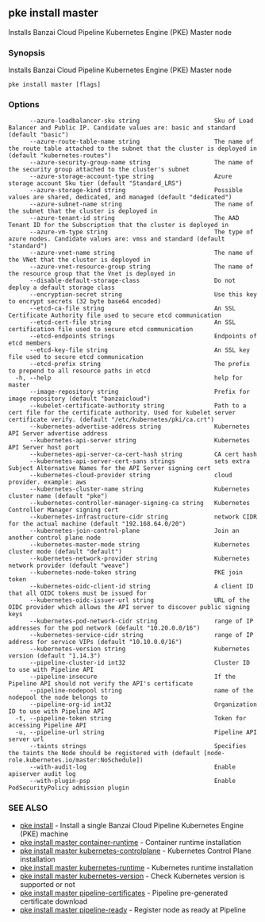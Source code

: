 ## pke install master

Installs Banzai Cloud Pipeline Kubernetes Engine (PKE) Master node

### Synopsis

Installs Banzai Cloud Pipeline Kubernetes Engine (PKE) Master node

```
pke install master [flags]
```

### Options

```
      --azure-loadbalancer-sku string                     Sku of Load Balancer and Public IP. Candidate values are: basic and standard (default "basic")
      --azure-route-table-name string                     The name of the route table attached to the subnet that the cluster is deployed in (default "kubernetes-routes")
      --azure-security-group-name string                  The name of the security group attached to the cluster's subnet
      --azure-storage-account-type string                 Azure storage account Sku tier (default "Standard_LRS")
      --azure-storage-kind string                         Possible values are shared, dedicated, and managed (default "dedicated")
      --azure-subnet-name string                          The name of the subnet that the cluster is deployed in
      --azure-tenant-id string                            The AAD Tenant ID for the Subscription that the cluster is deployed in
      --azure-vm-type string                              The type of azure nodes. Candidate values are: vmss and standard (default "standard")
      --azure-vnet-name string                            The name of the VNet that the cluster is deployed in
      --azure-vnet-resource-group string                  The name of the resource group that the Vnet is deployed in
      --disable-default-storage-class                     Do not deploy a default storage class
      --encryption-secret string                          Use this key to encrypt secrets (32 byte base64 encoded)
      --etcd-ca-file string                               An SSL Certificate Authority file used to secure etcd communication
      --etcd-cert-file string                             An SSL certification file used to secure etcd communication
      --etcd-endpoints strings                            Endpoints of etcd members
      --etcd-key-file string                              An SSL key file used to secure etcd communication
      --etcd-prefix string                                The prefix to prepend to all resource paths in etcd
  -h, --help                                              help for master
      --image-repository string                           Prefix for image repository (default "banzaicloud")
      --kubelet-certificate-authority string              Path to a cert file for the certificate authority. Used for kubelet server certificate verify. (default "/etc/kubernetes/pki/ca.crt")
      --kubernetes-advertise-address string               Kubernetes API Server advertise address
      --kubernetes-api-server string                      Kubernetes API Server host port
      --kubernetes-api-server-ca-cert-hash string         CA cert hash
      --kubernetes-api-server-cert-sans strings           sets extra Subject Alternative Names for the API Server signing cert
      --kubernetes-cloud-provider string                  cloud provider. example: aws
      --kubernetes-cluster-name string                    Kubernetes cluster name (default "pke")
      --kubernetes-controller-manager-signing-ca string   Kubernetes Controller Manager signing cert
      --kubernetes-infrastructure-cidr string             network CIDR for the actual machine (default "192.168.64.0/20")
      --kubernetes-join-control-plane                     Join an another control plane node
      --kubernetes-master-mode string                     Kubernetes cluster mode (default "default")
      --kubernetes-network-provider string                Kubernetes network provider (default "weave")
      --kubernetes-node-token string                      PKE join token
      --kubernetes-oidc-client-id string                  A client ID that all OIDC tokens must be issued for
      --kubernetes-oidc-issuer-url string                 URL of the OIDC provider which allows the API server to discover public signing keys
      --kubernetes-pod-network-cidr string                range of IP addresses for the pod network (default "10.20.0.0/16")
      --kubernetes-service-cidr string                    range of IP address for service VIPs (default "10.10.0.0/16")
      --kubernetes-version string                         Kubernetes version (default "1.14.3")
      --pipeline-cluster-id int32                         Cluster ID to use with Pipeline API
      --pipeline-insecure                                 If the Pipeline API should not verify the API's certificate
      --pipeline-nodepool string                          name of the nodepool the node belongs to
      --pipeline-org-id int32                             Organization ID to use with Pipeline API
  -t, --pipeline-token string                             Token for accessing Pipeline API
  -u, --pipeline-url string                               Pipeline API server url
      --taints strings                                    Specifies the taints the Node should be registered with (default [node-role.kubernetes.io/master:NoSchedule])
      --with-audit-log                                    Enable apiserver audit log
      --with-plugin-psp                                   Enable PodSecurityPolicy admission plugin
```

### SEE ALSO

* [pke install](pke_install.md)	 - Install a single Banzai Cloud Pipeline Kubernetes Engine (PKE) machine
* [pke install master container-runtime](pke_install_master_container-runtime.md)	 - Container runtime installation
* [pke install master kubernetes-controlplane](pke_install_master_kubernetes-controlplane.md)	 - Kubernetes Control Plane installation
* [pke install master kubernetes-runtime](pke_install_master_kubernetes-runtime.md)	 - Kubernetes runtime installation
* [pke install master kubernetes-version](pke_install_master_kubernetes-version.md)	 - Check Kubernetes version is supported or not
* [pke install master pipeline-certificates](pke_install_master_pipeline-certificates.md)	 - Pipeline pre-generated certificate download
* [pke install master pipeline-ready](pke_install_master_pipeline-ready.md)	 - Register node as ready at Pipeline

